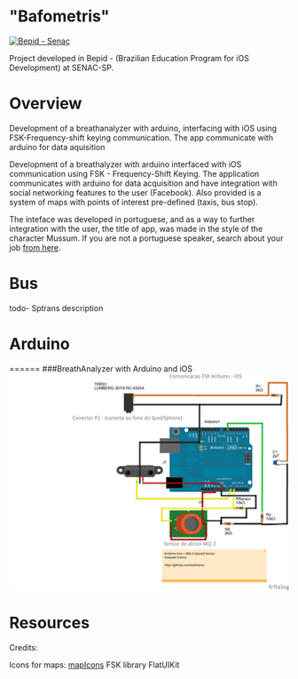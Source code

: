 "Bafometris"
==============
[![Bepid - Senac](https://raw.github.com/ezefranca/bepid-senac-sp/master/Segundo%20projeto/logo.png)](https://github.com/ezefranca/iBafometro) 

Project developed in Bepid - (Brazilian Education Program for iOS Development) at SENAC-SP.

Overview
======

Development of a breathanalyzer with arduino, interfacing with iOS using FSK-Frequency-shift keying communication. The app communicate with arduino for data aquisition

Development of a breathalyzer with arduino interfaced with iOS communication using FSK - Frequency-Shift Keying. The application communicates with arduino for data acquisition and have integration with social networking features to the user (Facebook). Also provided is a system of maps with points of interest pre-defined (taxis, bus stop).

The inteface was developed in portuguese, and as a way to further integration with the user, the title of app, was made in the style of the character Mussum. If you are not a portuguese speaker, search about your job [from here](http://en.wikipedia.org/wiki/Mussum). 

Bus
=====
todo- Sptrans description

Arduino
======
======
###BreathAnalyzer with Arduino and iOS
![](https://raw.githubusercontent.com/ezefranca/iBafometro/master/iBafometro/arduino/bafometro.png)

Resources
=======

Credits:

Icons for maps: [mapIcons](http://mapicons.nicolasmollet.com/)
FSK library
FlatUIKit
